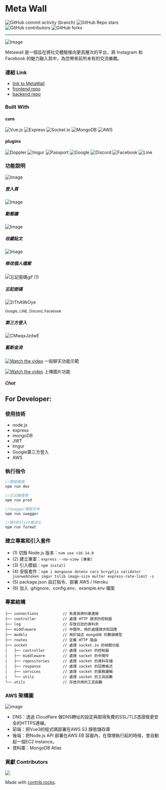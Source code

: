 # Meta Wall


![GitHub commit activity (branch)](https://img.shields.io/github/commit-activity/t/larrylinr5/posts_final?style=for-the-badge)
![GitHub Repo stars](https://img.shields.io/github/stars/larrylinr5/posts_final?style=for-the-badge)
![GitHub contributors](https://img.shields.io/github/contributors/larrylinr5/posts_final?style=for-the-badge)
![GitHub forks](https://img.shields.io/github/forks/larrylinr5/posts_final?style=for-the-badge)

---
![Image](https://i.imgur.com/h7XdEPc.png)

Metawall 是一個旨在將社交體驗推向更高層次的平台，將 Instagram 和 Facebook 的魅力融入其中，為您帶來前所未有的交流樂趣。

### 連結 Link

- [link to MetaWall](https://www.universewalls.com/)
- [frontend repo](https://github.com/cotton123236/metawall-frontend)
- [backend repo](https://github.com/cotton123236/metawall-frontend)

### Built With

#### core
![Vue.js](https://img.shields.io/badge/Vue.js-35495E?style=for-the-badge&logo=vuedotjs&logoColor=4FC08D)
![Express](https://img.shields.io/badge/express-35495E?style=for-the-badge&logo=express&logoColor=4FC08D) 
![Socket.io](https://img.shields.io/badge/socket.io-35495E?style=for-the-badge&logo=socket.io&logoColor=4FC08D)
![MongoDB](https://img.shields.io/badge/MongoDB-35495E?style=for-the-badge&logo=mongodb&logoColor=4FC08D)
![AWS](https://img.shields.io/badge/AWS-35495E?style=for-the-badge&logo=amazonaws&logoColor=4FC08D) 

#### plugins
![Doppler](https://img.shields.io/badge/Doppler-35495E?style=for-the-badge&logo=doppler&logoColor=4FC08D)
![Imgur](https://img.shields.io/badge/imgur-35495E?style=for-the-badge&logo=imgur&logoColor=4FC08D)
![Passport](https://img.shields.io/badge/passport-35495E?style=for-the-badge&logo=passport&logoColor=4FC08D)
![Google](https://img.shields.io/badge/google%20login-35495E?style=for-the-badge&logo=google&logoColor=4285F4) 
![Discord](https://img.shields.io/badge/discord%20login-35495E?style=for-the-badge&logo=discord&logoColor=5865F2)
![Facebook](https://img.shields.io/badge/facebook%20login-35495E?style=for-the-badge&logo=facebook&logoColor=1877F2) 
![Line](https://img.shields.io/badge/line%20login-35495E?style=for-the-badge&logo=line&logoColor=00C300)



### 功能說明
![Image](https://i.imgur.com/r2gQWgD.png)
##### 登入頁

![Image](https://i.imgur.com/m8m1duG.png)
##### 動態牆

![Image](https://i.imgur.com/AJQKgEP.png)
##### 收藏貼文

![Image](https://i.imgur.com/WW1YY2O.png)
##### 修改個人檔案


![忘記密碼gif (1)](https://github.com/larrylinr5/posts_final/assets/61115012/e6deb755-3743-4ce6-b1fe-70938d82e9ee)

##### 忘記密碼

![2rThA9kOye](https://github.com/larrylinr5/posts_final/assets/61115012/e0e1e9c7-403b-4c47-8bd2-e717f702b53c)

<small>Google, LINE, Discord, Facebook</small>
##### 第三方登入

![CMwqxJzdwE](https://github.com/larrylinr5/posts_final/assets/61115012/44b6aa75-3396-4bb9-bb73-1d1e246e62da)

##### 藍新金流

[![Watch the video](https://github.com/larrylinr5/posts_final/assets/61115012/794fb0b0-bf96-4e9a-89af-aa1e7a15cbb6)](https://youtu.be/OqpZwYZrEKg)
一般聊天功能示範

[![Watch the video](https://github.com/larrylinr5/posts_final/assets/61115012/794fb0b0-bf96-4e9a-89af-aa1e7a15cbb6)](https://youtu.be/upI4KOYch-M)
上傳圖片功能

##### Chat 
##### 


## For Developer:

### 使用技術
- node.js
- express
- mongoDB
- JWT
- Imgur
- Google第三方登入
- AWS

### 執行指令
```javascript
//開發環境
npm run dev

//正式機環境
npm run prod

//Swagger開發文件
npm run swagger

//執行ESlint格式化
npm run format
```
### 建立專案和引入套件
- (1) 切換 Node.js 版本：``` nvm use v16.14.0 ```
- (2) 建立專案：``` express --no-view [專案] ```
- (3) 引入模組：``` npm install ```
- (4) 安裝套件：``` npm i mongoose dotenv cors bcryptjs validator jsonwebtoken imgur tslib image-size multer express-rate-limit -s ```
- (5) package.json 自訂指令、部署 AWS / Heroku
- (6) 加入 .gitignore、config.env、example.env 檔案


### 專案結構
```
├── connections           // 負責與資料庫連接
├── controller            // 處理 HTTP 請求的控制器
├── log                   // 存放日誌的資料夾
├── middleware            // 中間件，用於處理請求和回應
├── models                // 用於描述 mongoDB 的數據模型
├── routes                // 定義 HTTP 路由
├── socket                // 處理 socket.io 的相關功能
│   ├── controller        // 處理 socket 的控制器
│   ├── middleware        // 處理 socket 的中間件
│   ├── repositories      // 處理 socket 的資料存儲
│   ├── response          // 處理 socket 的回應格式
│   ├── services          // 處理 socket 的服務邏輯
│   └── utils             // 處理 socket 的工具函數
└── utils                 // 存放共用的工具函數

```

### AWS 架構圖
![image](https://i.imgur.com/XAShGBE.png)
- DNS：透過 Cloudflare 做DNS轉址的設定與取得免費的SSL/TLS憑證做更安全的HTTPS連線。
- 前端：把Vue3的程式碼部署在AWS S3 靜態儲存庫
- 後端：把Node.js API 部署在AWS EB 容器內，在環境執行起的時候，會自動起一個EC2 instance。
- 資料庫：MongoDB Atlas


### 貢獻 Contributors

<a href="https://github.com/larrylinr5/posts_final/graphs/contributors">
  <img src="https://contrib.rocks/image?repo=larrylinr5/posts_final" />
</a>

Made with [contrib.rocks](https://contrib.rocks).
